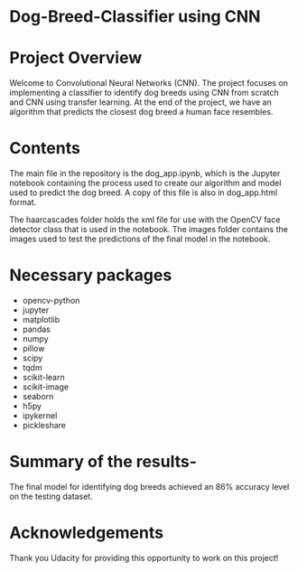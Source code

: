 # Dog-Breed-Classifier using CNN

# Project Overview

Welcome to Convolutional Neural Networks (CNN). The project focuses on implementing a classifier to identify dog breeds using CNN from scratch and CNN using transfer learning. At the end of the project, we have an algorithm that predicts the closest dog breed a human face resembles.

# Contents

The main file in the repository is the dog_app.ipynb, which is the Jupyter notebook containing the process used to create our algorithm and model used to predict the dog breed. A copy of this file is also in dog_app.html format.

The haarcascades folder holds the xml file for use with the OpenCV face detector class that is used in the notebook. The images folder contains the images used to test the predictions of the final model in the notebook.

# Necessary packages

- opencv-python
- jupyter
- matplotlib
- pandas
- numpy
- pillow
- scipy
- tqdm
- scikit-learn
- scikit-image
- seaborn
- h5py
- ipykernel
- pickleshare

# Summary of the results- 

The final model for identifying dog breeds achieved an 86% accuracy level on the testing dataset.

# Acknowledgements

Thank you Udacity for providing this opportunity to work on this project!
